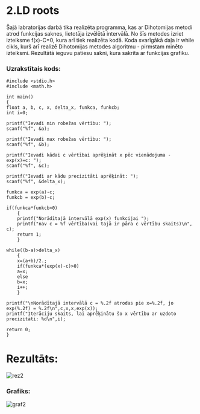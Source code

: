 # 2.LD roots
Šajā labratorijas darbā tika realizēta programma, kas ar Dihotomijas metodi atrod funkcijas saknes, lietotāja izvēlētā intervālā. No šīs metodes izriet izteiksme f(x)-C=0, kura arī tiek realizēta kodā. Koda svarīgākā daļa ir while cikls, kurš arī realizē Dihotomijas metodes algoritmu - pirmstam minēto izteiksmi. Rezultātā ieguvu patiesu sakni, kura sakrita ar funkcijas grafiku. 

### Uzrakstītais kods:
```
#include <stdio.h>
#include <math.h>

int main()
{
float a, b, c, x, delta_x, funkca, funkcb;
int i=0;

printf("Ievadi min robežas vērtību: ");
scanf("%f", &a);

printf("Ievadi max robežas vērtību: ");
scanf("%f", &b);

printf("Ievadi kādai c vērtībai aprēķināt x pēc vienādojuma - exp(x)=c: ");
scanf("%f", &c);

printf("Ievadi ar kādu precizitāti aprēķināt: ");
scanf("%f", &delta_x);

funkca = exp(a)-c;
funkcb = exp(b)-c;

if(funkca*funkcb>0)
    {
    printf("Norādītajā intervālā exp(x) funkcijai ");
    printf("nav c = %f vērtība(vai tajā ir pāra c vērtību skaits)\n", c);
    return 1;
    }

while((b-a)>delta_x)
    {
    x=(a+b)/2.;
    if(funkca*(exp(x)-c)>0)
    a=x;
    else
    b=x;
    i++;
    }

printf("\nNorādītajā intervālā c = %.2f atrodas pie x=%.2f, jo exp(%.2f) = %.2f\n",c,x,x,exp(x));
printf("Iterāciju skaits, lai aprēķinātu šo x vērtību ar uzdoto precizitāti: %d\n",i);

return 0;
}
```
# Rezultāts:
![rez2](https://user-images.githubusercontent.com/90239365/149573053-8b666879-035f-4c74-aba1-85895358835e.png)
### Grafiks:
![graf2](https://user-images.githubusercontent.com/90239365/149573060-95867c74-2417-428f-beb1-bb62e2c82285.png)



